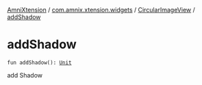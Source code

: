 [AmniXtension](../../index.md) / [com.amnix.xtension.widgets](../index.md) / [CircularImageView](index.md) / [addShadow](./add-shadow.md)

# addShadow

`fun addShadow(): `[`Unit`](https://kotlinlang.org/api/latest/jvm/stdlib/kotlin/-unit/index.html)

add Shadow

